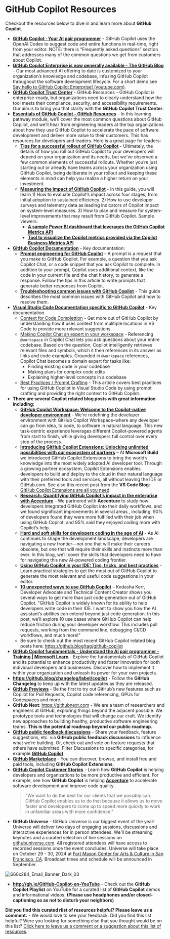 # GitHub Copilot Resources
Checkout the resources below to dive in and learn more about **GitHub Copilot**. 
- [**GitHub Copilot · Your AI pair programmer**](https://github.com/features/copilot) - GitHub Copilot uses the OpenAI Codex to suggest code and entire functions in real-time, right from your editor. NOTE: there is “Frequently asked questions” section that addresses many of the common questions we get from customers about Copilot. 
- [**GitHub Copilot Enterprise is now generally available - The GitHub Blog**](https://github.blog/2024-02-27-github-copilot-enterprise-is-now-generally-available/) - Our most advanced AI offering to date is customized to your organization’s knowledge and codebase, infusing GitHub Copilot throughout the software development lifecycle. For a short demo see [Say hello to GitHub Copilot Enterprise! (youtube.com)](https://www.youtube.com/watch?v=vUX5u_4B2AM).
- [**GitHub Copilot Trust Center**](https://resources.github.com/copilot-trust-center/) - GitHub Resources - GitHub Copilot is enterprise-ready, but organizations need to clearly understand how the tool meets their compliance, security, and accessibility requirements. Our aim is to bring you that clarity with the **GitHub Copilot Trust Center**.
- [**Essentials of GitHub Copilot - GitHub Resources**](https://resources.github.com/learn/pathways/copilot/essentials/essentials-of-github-copilot/) - In this learning pathway module, we’ll cover the most common questions about GitHub Copilot, and we’ll hear from engineering leaders at the top organizations about how they use GitHub Copilot to accelerate the pace of software development and deliver more value to their customers. This has resources for developers and leaders. Here is a great page for leaders: 
  - [**Tips for a successful rollout of GitHub Copilot**](https://resources.github.com/learn/pathways/copilot/essentials/tips-for-a-successful-rollout-of-github-copilot/) - Ultimately, the details of how you roll out GitHub Copilot to your developers will depend on your organization and its needs, but we've observed a few common elements of successful rollouts. Whether you’re just starting out or already have teams across your organization using GitHub Copilot, being deliberate in your rollout and keeping these elements in mind can help you realize a higher return on your investment.
  - [**Measuring the impact of GitHub Copilot**](https://resources.github.com/learn/pathways/copilot/essentials/measuring-the-impact-of-github-copilot/) - In this guide, you will learn 1) How to evaluate Copilot’s impact across four stages, from initial adoption to sustained efficiency. 2) How to use developer surveys and telemetry data as leading indicators of Copilot impact on system-level measures. 3) How to plan and measure for system-level improvements that may result from GitHub Copilot. Sample viewers: 
    - [**A sample Power BI dashboard that leverages the GitHub Copilot Metrics API**](https://github.com/jasonmoodie/pbi-4-ghcopilot)
    - [**Tool to visualize the Copilot metrics provided via the Copilot Business Metrics API**](https://github.com/github-copilot-resources/copilot-metrics-viewer)
- [**GitHub Copilot Documentation**](https://docs.github.com/en/copilot) - Key documentation: 
  - [**Prompt engineering for GitHub Copilot**](https://docs.github.com/en/copilot/using-github-copilot/prompt-engineering-for-github-copilot) - A prompt is a request that you make to GitHub Copilot. For example, a question that you ask Copilot Chat, or a code snippet that you ask Copilot to complete. In addition to your prompt, Copilot uses additional context, like the code in your current file and the chat history, to generate a response. Follow the tips in this article to write prompts that generate better responses from Copilot.
  - [**Troubleshooting common issues with GitHub Copilot**](https://docs.github.com/en/copilot/troubleshooting-github-copilot/troubleshooting-common-issues-with-github-copilot) - This guide describes the most common issues with GitHub Copilot and how to resolve them.
- [**Visual Studio Code Documentation specific to GitHub Copilot**](https://code.visualstudio.com/docs/copilot/overview) - Key documentation
  - [Context for Code Complettion](https://code.visualstudio.com/docs/copilot/ai-powered-suggestions#_context) - Get more out of GitHub Copilot by understanding how it uses context from mulitiple locations in VS Code to provide more relevant suggestions.
  - [Making Copilot Chat an expert in your workspace](https://code.visualstudio.com/docs/copilot/workspace-context) - Referencing `@workspace` in Copilot Chat lets you ask questions about your entire codebase. Based on the question, Copilot intelligently retrieves relevant files and symbols, which it then references in its answer as links and code examples. Grounded in `@workspace` references, Copilot Chat becomes a domain expert for tasks like:
    - Finding existing code in your codebase
    - Making plans for complex code edits
    - Explaining higher-level concepts in a codebase
  - [Best Practices / Prompt Crafting](https://code.visualstudio.com/docs/copilot/prompt-crafting) - This article covers best practices for using GitHub Copilot in Visual Studio Code by using prompt crafting and providing the right context to GitHub Copilot.
- **There are several Copilot related blog posts with great information including:** 
  - [**GitHub Copilot Workspace: Welcome to the Copilot-native developer environment**](https://github.blog/2024-04-29-github-copilot-workspace/) - We’re redefining the developer environment with GitHub Copilot Workspace–where any developer can go from idea, to code, to software in natural language. This new task-centric experience leverages different Copilot-powered agents from start to finish, while giving developers full control over every step of the process.
  - [**Introducing GitHub Copilot Extensions: Unlocking unlimited possibilities with our ecosystem of partners**](https://github.blog/2024-05-21-introducing-github-copilot-extensions/) – At **Microsoft Build** we introduced GitHub Copilot Extensions to bring the world’s knowledge into the most widely adopted AI developer tool. Through a growing partner ecosystem, Copilot Extensions enables developers to build and deploy to the cloud in their natural language with their preferred tools and services, all without leaving the IDE or GitHub.com. See also this recent post from the **VS Code Blog**: [GitHub Copilot Extensions are all you need](https://code.visualstudio.com/blogs/2024/06/24/extensions-are-all-you-need)
  - [**Research: Quantifying GitHub Copilot’s impact in the enterprise with Accenture**](https://github.blog/2024-05-13-research-quantifying-github-copilots-impact-in-the-enterprise-with-accenture/) - We partnered with **Accenture** to study how developers integrated GitHub Copilot into their daily workflows, and we found significant improvements in several areas , including: 90% of developers found they were more fulfilled with their job when using GitHub Copilot, and 95% said they enjoyed coding more with Copilot’s help.
  - [**Hard and soft skills for developers coding in the age of AI**](https://github.blog/2024-03-07-hard-and-soft-skills-for-developers-coding-in-the-age-of-ai/) - As AI continues to shape the development landscape, developers are navigating a new frontier—not one that will make their careers obsolete, but one that will require their skills and instincts more than ever. In this blog, we’ll cover the skills that developers need to have for navigating this new AI-powered coding frontier.
  - [**Using GitHub Copilot in your IDE: Tips, tricks, and best practices**](https://github.blog/2024-03-25-how-to-use-github-copilot-in-your-ide-tips-tricks-and-best-practices/) - Learn practical strategies to get the most out of GitHub Copilot to generate the most relevant and useful code suggestions in your editor.
  - [**10 unexpected ways to use GitHub Copilot**](https://github.blog/2024-01-22-10-unexpected-ways-to-use-github-copilot/) – Kedasha Kerr, Developer Advocate and Technical Content Creator shows you several ways to get more than just code generation out of GitHub Copilot. "GitHub Copilot is widely known for its ability to help developers write code in their IDE. I want to show you how the AI assistant’s abilities can extend beyond just code generation. In this post, we’ll explore 10 use cases where GitHub Copilot can help reduce friction during your developer workflow. This includes pull requests, working from the command line, debugging CI/CD workflows, and much more!"
  - Be sure to check out the most recent GitHub Copilot related blog posts here: https://github.blog/tag/github-copilot
- [**GitHub Copilot fundamentals - Understand the AI pair programmer - Training | Microsoft Learn**](https://learn.microsoft.com/en-us/training/paths/copilot/) - Explore the fundamentals of GitHub Copilot and its potential to enhance productivity and foster innovation for both individual developers and businesses. Discover how to implement it within your organization and unleash its power for your own projects.
- **https://github.blog/changelog/label/copilot** - Follow the **GitHub Changelog** to keep up with the latest updates as they are released.
- [**GitHub Previews**](https://github.com/features/preview) - Be the first to try out GitHub’s new features such as Copilot for Pull Requests, Copilot code referencing, GPUs for Codespaces and more. 
- **GitHub Next**: https://githubnext.com - We are a team of researchers and engineers at GitHub, exploring things beyond the adjacent possible. We prototype tools and technologies that will change our craft. We identify new approaches to building healthy, productive software engineering teams. **This is the potential roadmap beyond our public roadmap**.
- [**GitHub public feedback discussions**](https://github.com/github/feedback/discussions) - Share your feedback, feature suggestions, etc. via **GitHub public feedback discussions** to influence what we’re building. Or, check out and vote on feature requests that others have submitted. 
Filter Discussions to specific categories, for example [**GitHub Copilot**](https://github.com/orgs/community/discussions/categories/copilot)
- [**GitHub Marketplace**](https://github.com/marketplace) - You can discover, browse, and install free and paid tools, including **GitHub Copilot Extensions**. 
- [**GitHub Copilot Customer Stories**](https://github.com/customer-stories/enterprise?feature=GitHub%2BCopilot#browse) - Learn how **GitHub Copilot** is helping developers and organizations to be more productive and efficient. For example, see how **GitHub Copilot** is helping [**Accenture**](https://github.com/customer-stories/accenture) to accelerate software development and improve code quality. 
    > "We want to do the best for our clients that we possibly can. GitHub Copilot enables us to do that because it allows us to move faster and developers to come up to speed more quickly to work in unfamiliar areas with more confidence."
- **GitHub Universe** - GitHub Universe is our biggest event of the year! Universe will deliver two days of engaging sessions, discussions and interactive experiences for in person attendees. We'll be streaming keynotes and a curated selection of live sessions on[ githubuniverse.com](http://githubuniverse.com/). All registered attendees will have access to recorded sessions once the event concludes. Universe will take place on October 29 - 30, 2024 at [Fort Mason Center for Arts & Culture in San Francisco, CA](https://fortmason.org/). Broadcast times and schedule will be announced in September.

![660x284_Email_Banner_Dark_03](https://github.com/user-attachments/assets/067a6b56-288c-4ab7-9045-d567d8e30a26)

- **http://gh.io/GitHub-Copilot-on-YouTube** - Check out the **GitHub Copilot Playlist** on YouTube for a curated list of **GitHub Copilot** demos and informational videos. **(Please use headphones and/or closed-captioning so as not to disturb your neighbors)**

**Did you find this curated rlist of resources helpful? Please leave us a comment.** - We would love to see your feedback. Did you find this list helpful? Were you looking for something else that you thought would be on this list? [Click here to leave us a comment or a suggestion about this list of resources](https://github.com/DaveOps30/copilot-hands-on/discussions/3).
